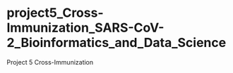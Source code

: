 # project5_Cross-Immunization_SARS-CoV-2_Bioinformatics_and_Data_Science
Project 5 Cross-Immunization
